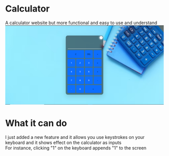 # Calculator
A calculator website but more functional and easy to use and understand
<img src="CalculatorPic.png">

# What it can do
I just added a new feature and it allows you use keystrokes on your keyboard and it shows effect on the calculator as inputs<br>
For instance, clicking "1" on the keyboard appends "1" to the screen
